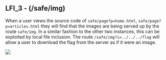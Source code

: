 ## LFI_3 - (/safe/img)

When a user views the source code of `safe/page?p=home.html`, `safe/page?p=articles.html` they will find that the images are being served up by the route `safe/img`. In a similar fashion to the other two instances, this can be exploited by local file inclusion. The route `/safe/img?i=../../../flag` will allow a user to download the flag from the server as if it were an image.

![](https://d2mxuefqeaa7sj.cloudfront.net/s_CDBDAD1A1E89CCC50B184DFCDFAA97E7399DB0AA30A1DBB2365E916F0CCC6B11_1528380978586_Screen+Shot+2018-06-07+at+11.23.50+pm.png)
